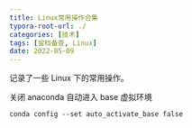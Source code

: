 ```yaml
---
title: Linux常用操作合集
typora-root-url: ./
categories: [技术]
tags: [留档备查, Linux]
date: 2022-05-09
---
```


记录了一些 Linux 下的常用操作。

<!--more-->

关闭 anaconda 自动进入 base 虚拟环境

```
conda config --set auto_activate_base false
```
